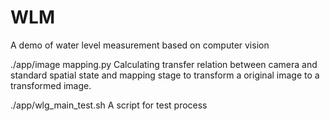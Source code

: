 # WLM
A demo of water level measurement based on computer vision

./app/image mapping.py   Calculating transfer relation between camera and standard spatial state and mapping stage to transform a original image to a transformed image.

./app/wlg_main_test.sh   A script for test process
